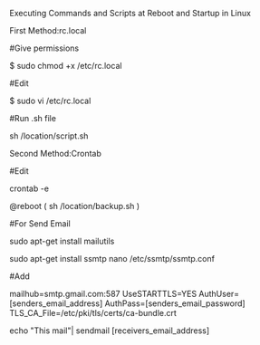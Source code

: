 Executing Commands and Scripts at Reboot and Startup in Linux

First Method:rc.local

#Give permissions

$ sudo chmod +x /etc/rc.local

#Edit

$ sudo vi /etc/rc.local

#Run .sh file

sh /location/script.sh 

Second Method:Crontab 

#Edit

crontab -e

@reboot ( sh /location/backup.sh )

#For Send Email

sudo apt-get install mailutils

sudo apt-get install ssmtp
nano /etc/ssmtp/ssmtp.conf

#Add 

mailhub=smtp.gmail.com:587
UseSTARTTLS=YES
AuthUser=[senders_email_address]
AuthPass=[senders_email_password]
TLS_CA_File=/etc/pki/tls/certs/ca-bundle.crt

echo "This mail"| sendmail [receivers_email_address]
